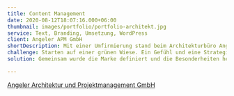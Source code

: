 ```yaml
---
title: Content Management
date: 2020-08-12T18:07:16.000+06:00
thumbnail: images/portfolio/portfolio-architekt.jpg
service: Text, Branding, Umsetzung, WordPress
client: Angeler APM GmbH
shortDescription: Mit einer Umfirmierung stand beim Architekturbüro Angeler auch ein neues Corporate Design inklusive neuer Website auf WordPress Basis auf dem Programm. Passend zur neuen Aufmachung musste das Branding auch zu Wort und Schrift passen. Websitebesucher sollten spüren, dass das Büro auf Qualität, Stabilität und Ausgewogenheit setzt. 
challenge: Starten auf einer grünen Wiese. Ein Gefühl und eine Strategie für die Sprache des neuen Auftritts musste zunächst gemeinsam erarbeitet werden. Wie möchte das Unternehmen klingen? Wie auftreten? Welche Gefühle sollen durch die Website und deren Inhalte vermittelt werden? 
solution: Gemeinsam wurde die Marke definiert und die Besonderheiten herausgearbeitet. Nun galt es nach einem Content Audit, diese Werte auch in die textlichen Ausarbeitungen einfließen zu lassen. 

---
```

[Angeler Architektur und Projektmanagement GmbH](https://www.angeler-apm.de/)